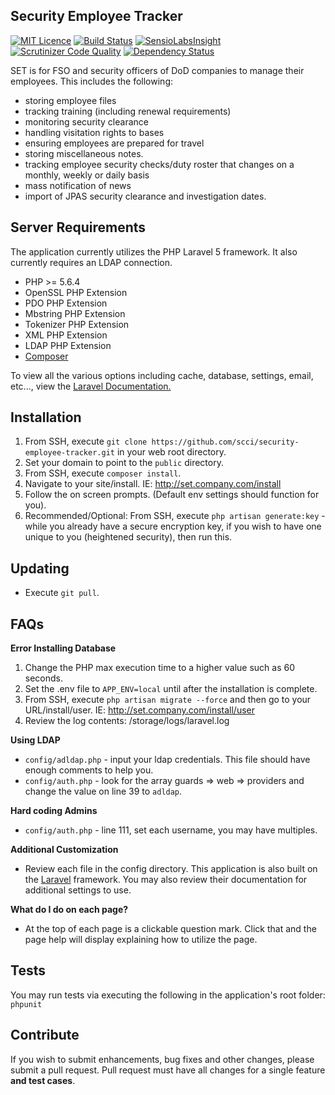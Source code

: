 ## Security Employee Tracker

[![MIT Licence](https://badges.frapsoft.com/os/mit/mit.svg?v=103)](https://opensource.org/licenses/mit-license.php)   [![Build Status](https://travis-ci.org/scci/security-employee-tracker.svg?branch=master)](https://travis-ci.org/scci/security-employee-tracker) [![SensioLabsInsight](https://insight.sensiolabs.com/projects/7a8de56d-c4d4-492f-8ea3-d7f8a2441bad/mini.png)](https://insight.sensiolabs.com/projects/7a8de56d-c4d4-492f-8ea3-d7f8a2441bad) [![Scrutinizer Code Quality](https://scrutinizer-ci.com/g/scci/security-employee-tracker/badges/quality-score.png?b=master)](https://scrutinizer-ci.com/g/scci/security-employee-tracker/?branch=master) [![Dependency Status](https://www.versioneye.com/user/projects/58123c993130eb0043c41242/badge.svg?style=flat-square)](https://www.versioneye.com/user/projects/58123c993130eb0043c41242)

SET is for FSO and security officers of DoD companies to manage their employees. This includes the following:
- storing employee files
- tracking training (including renewal requirements)
- monitoring security clearance
- handling visitation rights to bases
- ensuring employees are prepared for travel
- storing miscellaneous notes.
- tracking employee security checks/duty roster that changes on a monthly, weekly or daily basis
- mass notification of news
- import of JPAS security clearance and investigation dates.

## Server Requirements

The application currently utilizes the PHP Laravel 5 framework. It also currently requires an LDAP connection.

- PHP >= 5.6.4
- OpenSSL PHP Extension
- PDO PHP Extension
- Mbstring PHP Extension
- Tokenizer PHP Extension
- XML PHP Extension
- LDAP PHP Extension
- [Composer](https://getcomposer.org/)

To view all the various options including cache, database, settings, email, etc..., view the [Laravel Documentation.](https://laravel.com/docs/master)

## Installation

1. From SSH, execute `git clone https://github.com/scci/security-employee-tracker.git` in your web root directory.
2. Set your domain to point to the `public` directory.
3. From SSH, execute `composer install`.
4. Navigate to your site/install. IE: http://set.company.com/install
5. Follow the on screen prompts. (Default env settings should function for you).
6. Recommended/Optional: From SSH, execute `php artisan generate:key` - while you already have a secure encryption key, if you wish to have one unique to you (heightened security), then run this.

## Updating

* Execute `git pull`. 

## FAQs

**Error Installing Database**

1. Change the PHP max execution time to a higher value such as 60 seconds.
2. Set the .env file to `APP_ENV=local` until after the installation is complete.
3. From SSH, execute `php artisan migrate --force` and then go to your URL/install/user. IE: http://set.company.com/install/user
4. Review the log contents: /storage/logs/laravel.log

**Using LDAP**

* `config/adldap.php` - input your ldap credentials. This file should have enough comments to help you.
* `config/auth.php` - look for the array guards => web => providers and change the value on line 39 to `adldap`.

**Hard coding Admins**

* `config/auth.php` - line 111, set each username, you may have multiples. 

**Additional Customization**

* Review each file in the config directory. This application is also built on the [Laravel](https://laravel.com/docs/master/) framework. You may also review their documentation for additional settings to use.

**What do I do on each page?**

* At the top of each page is a clickable question mark. Click that and the page help will display explaining how to utilize the page.

## Tests

You may run tests via executing the following in the application's root folder: `phpunit`

## Contribute

If you wish to submit enhancements, bug fixes and other changes, please submit a pull request. Pull request must have all changes for a single feature **and test cases**.